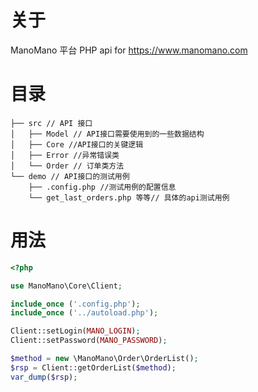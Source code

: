 # 关于
ManoMano 平台  PHP api for https://www.manomano.com


# 目录 
```
├── src // API 接口
│   ├── Model // API接口需要使用到的一些数据结构
│   ├── Core //API接口的关键逻辑
│   ├── Error //异常错误类
│   └── Order // 订单类方法
└── demo // API接口的测试用例
    ├── .config.php //测试用例的配置信息
    └── get_last_orders.php 等等// 具体的api测试用例
```
# 用法
```php
<?php

use ManoMano\Core\Client;

include_once ('.config.php');
include_once ('../autoload.php');

Client::setLogin(MANO_LOGIN);
Client::setPassword(MANO_PASSWORD);

$method = new \ManoMano\Order\OrderList();
$rsp = Client::getOrderList($method);
var_dump($rsp);
```
